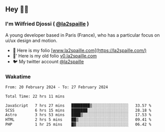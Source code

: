 ## Hey 👋🏾
### I'm Wilfried Djossi ( <a href="https://twitter.com/la2spaille/" target="_blank">@la2spaille</a> )
A young developer based in Paris (France), who has a particular focus on ui/ux design and motion.

- 🎨 Here is my folio [www.la2spaille.com](https://la2spaille.com/)
- 🎨' Here is my old folio [v0.la2spaille.com](https://v0.la2spaille.com/)
- 🐦 My twitter account [@la2spaille](https://twitter.com/la2spaille/)

### Wakatime
<!--START_SECTION:waka-->

```txt
From: 20 February 2024 - To: 27 February 2024

Total Time: 22 hrs 11 mins

JavaScript   7 hrs 27 mins   ████████▒░░░░░░░░░░░░░░░░   33.57 %
SCSS         6 hrs 15 mins   ███████░░░░░░░░░░░░░░░░░░   28.18 %
Astro        3 hrs 53 mins   ████▒░░░░░░░░░░░░░░░░░░░░   17.53 %
HTML         2 hrs 5 mins    ██▒░░░░░░░░░░░░░░░░░░░░░░   09.41 %
PHP          1 hr 25 mins    █▓░░░░░░░░░░░░░░░░░░░░░░░   06.42 %
```

<!--END_SECTION:waka-->
<!--
**la2spaille/la2spaille** is a ✨ _special_ ✨ repository because its `README.md` (this file) appears on your GitHub profile.

Here are some ideas to get you started:

- 🔭 I’m currently working on ...
- 🌱 I’m currently learning ...
- 👯 I’m looking to collaborate on ...
- 🤔 I’m looking for help with ...
- 💬 Ask me about ...
- 📫 How to reach me: ...
- 😄 Pronouns: ...
- ⚡ Fun fact: ...
-->
